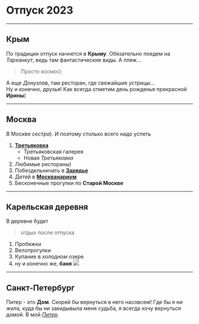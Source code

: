 # Отпуск 2023
---
## Крым  

По традиции отпуск начнется в **Крыму**. Обязательно поедем на *Тарханкут*, ведь там фантастические виды. А пляж...
 >Просто космоc)  
 
 А еще *Донузлав*, там ресторан, где свежайшие *устрицы*...  
 Ну и конечно, друзья! Как всегда отметим день рожденья прекрасной **Ирины**) 


---
## Москва  

В Москве *сестра*).
И поэтому столько всего надо успеть  
1. [**Третьяковка**](https://www.tretyakovgallery.ru/?lang=ru)  
    + Третьяковская галерея
    + Новая *Третьяковка*
3. Любимые рестораны)  
5. Побездельничать в [**Зарядье**](https://www.zaryadyepark.ru/)  
7. Детей в [**Москванариум**](https://www.moskvarium.ru/)
8. Бесконечные прогулки по **Старой Москве**
---
## Карельская деревня  

В деревне будет 
>отдых после отпуска 
1. Пробежки
3. Велопрогулки
4. Купание в *холодном* озере
7. ну и конечно же, **баня**
![](%D0%91%D0%B0%D0%BD%D1%8F.jpg.jpg)  
---
## Санкт-Петербург  

Питер - это **Дом**.
Скорей бы вернуться в него насовсем!
Где бы я ни жила, куда бы ни закидывыла меня судьба, я всегда хочу вернуться домой. В мой [*Питер*](20220801_151203.jpg).


